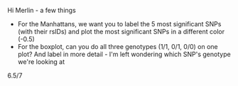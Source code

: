 Hi Merlin - a few things 
- For the Manhattans, we want you to label the 5 most significant SNPs (with their rsIDs) and plot the most significant SNPs in a different color (-0.5)
- For the boxplot, can you do all three genotypes (1/1, 0/1, 0/0) on one plot? And label in more detail - I'm left wondering which SNP's genotype we're looking at 

6.5/7
